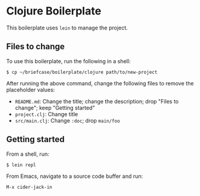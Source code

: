 # Clojure Boilerplate

This boilerplate uses `lein` to manage the project.

## Files to change

To use this boilerplate, run the following in a shell:

```shell
$ cp ~/briefcase/boilerplate/clojure path/to/new-project
```

After running the above command, change the following files to remove the
placeholder values:

- `README.md`: Change the title; change the description; drop "Files to change";
  keep "Getting started"
- `project.clj`: Change title
- `src/main.clj`: Change `:doc`; drop `main/foo`

## Getting started

From a shell, run:

```shell
$ lein repl
```

From Emacs, navigate to a source code buffer and run:

```
M-x cider-jack-in
```
